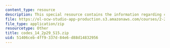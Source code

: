 ```yaml
---
content_type: resource
description: This special resource contains the information regarding codes 14.
file: https://ol-ocw-studio-app-production.s3.amazonaws.com/courses/2-29-numerical-fluid-mechanics-spring-2015/51406ceb4ff9337d84e6d88d14832956_codes_14_2p29_S15.zip
file_type: application/zip
resourcetype: Other
title: codes_14_2p29_S15.zip
uid: 51406ceb-4ff9-337d-84e6-d88d14832956
---
```


